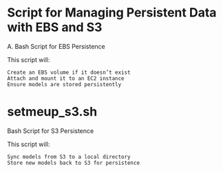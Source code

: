 # Script for Managing Persistent Data with EBS and S3
A. Bash Script for EBS Persistence

This script will:

    Create an EBS volume if it doesn’t exist
    Attach and mount it to an EC2 instance
    Ensure models are stored persistently


# setmeup_s3.sh

Bash Script for S3 Persistence

This script will:

    Sync models from S3 to a local directory
    Store new models back to S3 for persistence